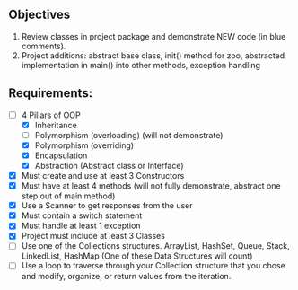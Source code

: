 ## Objectives

1. Review classes in project package and demonstrate NEW code (in blue comments).
2. Project additions: 
	abstract base class, 
	init() method for zoo, 
	abstracted implementation in main() into other methods,
	exception handling

## Requirements:
* [ ] 4 Pillars of OOP
	* [X] Inheritance
	* [ ] Polymorphism (overloading) (will not demonstrate)
	* [X] Polymorphism (overriding)
	* [X] Encapsulation
	* [X] Abstraction (Abstract class or Interface)
* [X] Must create and use at least 3 Constructors
* [X] Must have at least 4 methods (will not fully demonstrate, abstract one step out of main method)
* [X] Use a Scanner to get responses from the user
* [X] Must contain a switch statement
* [X] Must handle at least 1 exception
* [X] Project must include at least 3 Classes
* [ ] Use one of the Collections structures. ArrayList, HashSet, Queue, Stack, LinkedList, HashMap (One of these Data Structures will count)
* [ ] Use a loop to traverse through your Collection structure that you chose and modify, organize, or return values from the iteration.
